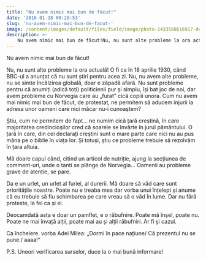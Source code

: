 ```yaml
---
title: "Nu avem nimic mai bun de făcut!"
date: '2016-01-18 00:28:53'
slug: 'nu-avem-nimic-mai-bun-de-facut-'
image: /content/images/default/files/field/image/photo-1433588616917-dcbcc63429f4_0.jpg
description: >-
    Nu avem nimic mai bun de făcut!Nu, nu sunt alte probleme la ora actuală! O fi ca în 18 aprilie 1930, când BBC-ul a anunțat că nu sunt știri pentru acea zi. Nu, nu avem alte probleme, nu se simte încă
---
```

<div class="kg-card-markdown"><p>Nu avem nimic mai bun de făcut!</p>
<p>Nu, nu sunt alte probleme la ora actuală! O fi ca în 18 aprilie 1930, când BBC-ul a anunțat că nu sunt știri pentru acea zi. Nu, nu avem alte probleme, nu se simte încălzirea globală, doar e zăpadă afară. Nu sunt probleme pentru că anumiți (adică toți) politicienii pur și simplu, își bat joc de noi, dar avem probleme cu Norvegia care au „furat” cică copiii unora. Cum nu avem mai nimic mai bun de făcut, de protestat, ne permitem să aducem injurii la adresa unor oameni care nici măcar nu-i cunoaștem?</p>
<p>Știu, cum ne permitem de fapt... ne numim cică țară creștină, în care majoritatea credincioșilor cred că soarele se învârte în jurul pământului. O țară în care, din cei declarați creștini sunt o mare parte care nici nu au pus mâna pe o biblie în viața lor. Și totuși, știu ce probleme trebuie să rezolvăm în țara altuia.</p>
<p>Mă doare capul când, citind un articol de nutriție, ajung la secțiunea de comment-uri, unde o tanti se plânge de Norvegia… Oamenii au probleme grave de atenție, se pare.</p>
<p>Da e un urlet, un urlet al furiei, al durerii. Mă doare să văd care sunt prioritățile noastre. Poate nu e treaba mea dar vorba unui înțelept și anume că eu trebuie să fiu schimbarea pe care vreau să o văd în lume. Dar nu fără proteste, la fel ca și el.</p>
<p>Deocamdată asta e doar un pamflet, e o răbufnire. Poate mă înșel, poate nu. Poate ne mai învață alții, poate mai au și alții răbufniri. Ar fi și cazul.</p>
<p>Ca încheiere. vorba Adei Milea: „Dormi în pace națiune/ Că prezentul nu se pune./ aaaa!”</p>
<p>P.S. Uneori verificarea surselor, duce la o mai bună informare!</p>
<div> </div>
</div>
    